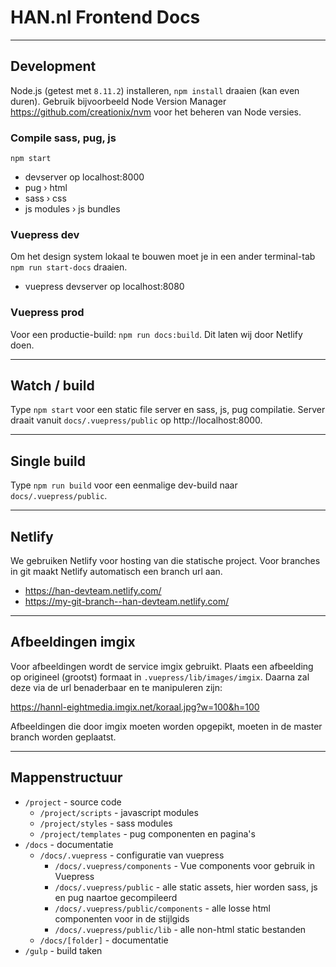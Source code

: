# HAN.nl Frontend Docs

---

## Development
Node.js (getest met `8.11.2`) installeren, `npm install` draaien (kan even duren). Gebruik bijvoorbeeld Node Version Manager https://github.com/creationix/nvm voor het beheren van Node versies. 

### Compile sass, pug, js
`npm start`
* devserver op localhost:8000
* pug › html
* sass › css
* js modules › js bundles

### Vuepress dev
Om het design system lokaal te bouwen moet je in een ander terminal-tab `npm run start-docs` draaien. 
* vuepress devserver op localhost:8080


### Vuepress prod
Voor een productie-build: `npm run docs:build`. Dit laten wij door Netlify doen.

---

## Watch / build
Type `npm start` voor een static file server en sass, js, pug compilatie. Server draait vanuit `docs/.vuepress/public` op http://localhost:8000.

---

## Single build
Type `npm run build` voor een eenmalige dev-build naar `docs/.vuepress/public`.

---

## Netlify
We gebruiken Netlify voor hosting van die statische project. Voor branches in git maakt Netlify automatisch een  branch url aan.

* https://han-devteam.netlify.com/
* https://my-git-branch--han-devteam.netlify.com/

---

## Afbeeldingen imgix
Voor afbeeldingen wordt de service imgix gebruikt. Plaats een afbeelding op origineel (grootst) formaat in `.vuepress/lib/images/imgix`. Daarna zal deze via de url benaderbaar en te manipuleren zijn: 

https://hannl-eightmedia.imgix.net/koraal.jpg?w=100&h=100

Afbeeldingen die door imgix moeten worden opgepikt, moeten in de master branch worden geplaatst.

---

## Mappenstructuur

* `/project` - source code
  * `/project/scripts` - javascript modules
  * `/project/styles` - sass modules
  * `/project/templates` - pug componenten en pagina's
* `/docs` - documentatie
  * `/docs/.vuepress` - configuratie van vuepress
    * `/docs/.vuepress/components` - Vue components voor gebruik in Vuepress
    * `/docs/.vuepress/public` - alle static assets, hier worden sass, js en pug naartoe gecompileerd
    * `/docs/.vuepress/public/components` - alle losse html componenten voor in de stijlgids
    * `/docs/.vuepress/public/lib` - alle non-html static bestanden
  * `/docs/[folder]` - documentatie
* `/gulp` - build taken
